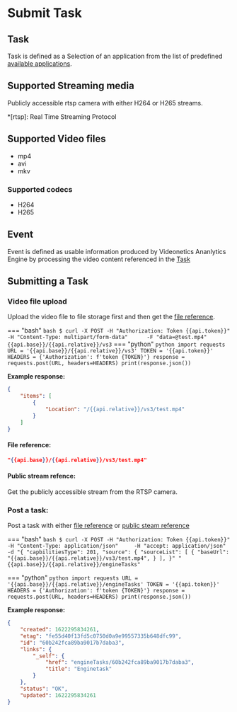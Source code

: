 # Submit Task

## Task

Task is defined as a Selection of an application from the list of predefined [available applications](/avaliable-apps/).

## Supported Streaming media

Publicly accessible rtsp camera with either H264 or H265 streams.

*[rtsp]: Real Time Streaming Protocol

## Supported Video files
* mp4
* avi
* mkv

### Supported codecs
* H264
* H265

## Event
Event is defined as usable information produced by Videonetics Ananlytics Engine by processing the video content referenced in the [Task](#task)

## Submitting a Task

### Video file upload
Upload the video file to file storage first and then get the [file reference](#file-reference).

=== "bash"
    ``` bash
    $ curl -X POST -H "Authorization: Token {{api.token}}" 
    -H "Content-Type: multipart/form-data"     
    -F "data=@test.mp4" {{api.base}}/{{api.relative}}/vs3
    ```
=== "python"
    ``` python
    import requests
    URL = '{{api.base}}/{{api.relative}}/vs3'
    TOKEN = '{{api.token}}'
    HEADERS = {'Authorization': f'token {TOKEN}'}
    response = requests.post(URL, headers=HEADERS)
    print(response.json())
    ```

**Example response:**
``` json
{
    "items": [
        {
            "Location": "/{{api.relative}}/vs3/test.mp4"
        }
    ]
}
```

#### File reference:
``` json
"{{api.base}}/{{api.relative}}/vs3/test.mp4"
```

#### Public stream refence:
Get the publicly accessible stream from the RTSP camera.

### Post a task:

Post a task with either [file reference](#file-reference) or [public steam reference](#public-stream-refence)


=== "bash"
    ``` bash
    $ curl -X POST -H "Authorization: Token {{api.token}}"
    -H "Content-Type: application/json"    
    -H "accept: application/json"
    -d "{
    "capbilitiesType": 201,
    "source": {
        "sourceList": [
        {
            "baseUrl": "{{api.base}}/{{api.relative}}/vs3/test.mp4",
        }
        ],
    }" "{{api.base}}/{{api.relative}}/engineTasks"
    ```
    
=== "python"
    ``` python
    import requests
    URL = '{{api.base}}/{{api.relative}}/engineTasks'
    TOKEN = '{{api.token}}'
    HEADERS = {'Authorization': f'token {TOKEN}'}
    response = requests.post(URL, headers=HEADERS)
    print(response.json())
    ```

**Example response:**
``` json
{
    "created": 1622295834261,
    "etag": "fe55d40f13fd5c0750d0a9e99557335b648dfc99",
    "id": "60b242fca89ba9017b7daba3",
    "links": {
        "_self": {
            "href": "engineTasks/60b242fca89ba9017b7daba3",
            "title": "Enginetask"
        }
    },
    "status": "OK",
    "updated": 1622295834261
}
```

